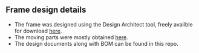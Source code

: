 
## Frame design details

* The frame was designed using the Design Architect tool, freely availble for download [here](https://promo.parker.com/promotionsite/designarchitect/us/en/home).
* The moving parts were mostly obtained [here](https://www.servocity.com/kits/).
* The design documents along with BOM can be found in this repo.
